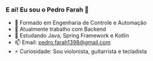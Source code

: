 ### E aí! Eu sou o Pedro Farah 👋



- 🤖 Formado em Engenharia de Controle e Automação
- 🔭 Atualmente trabalho com Backend
- 🌱 Estudando Java, Spring Framework e Kotlin
- 📫 Email: pedro.farah1398@gmail.com
- ⚡ Curiosidade: Sou violonista, guitarrista e tecladista

